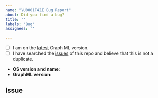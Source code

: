 ```yaml
---
name: "\U0001F41E Bug Report"
about: Did you find a bug?
title: ''
labels: 'Bug'
assignees: ''

---
```


<!--
  Hi there! Thank you for discovering and submitting an issue.

  Before you submit this; let's make sure of a few things.
  Please make sure the following boxes are ticked if they are correct.
  If not, please try and fulfill these first.
-->

<!-- Checked checkbox should look like this: [x] -->
- [ ] I am on the [latest](https://github.com/thunderock/graph_ml/releases/latest) Graph ML version.
- [ ] I have searched the [issues](https://github.com/thunderock/graph_ml/issues) of this repo and believe that this is not a duplicate.

<!--
  Once those are done, if you're able to fill in the following list with your information,
  it'd be very helpful to whoever handles the issue.
-->

- **OS version and name**: <!-- Replace with version + name -->
- **GraphML version**: <!-- Replace with version -->

## Issue
<!-- Now feel free to write your issue, but please be descriptive! Thanks again 🙌 ❤️ -->
